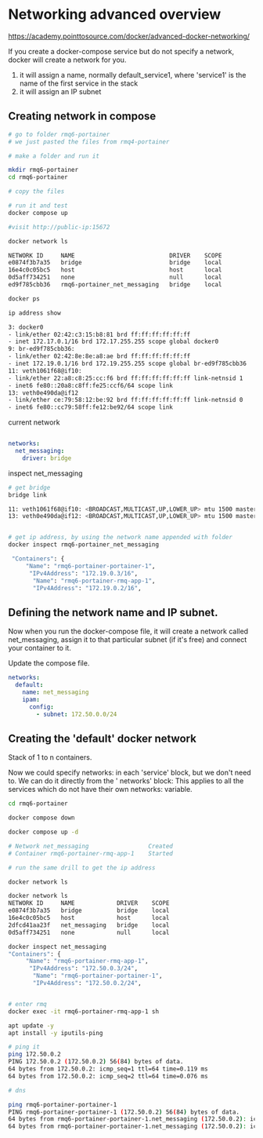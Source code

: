# Networking advanced overview

https://academy.pointtosource.com/docker/advanced-docker-networking/

If you create a docker-compose service but do not specify a network, docker will create a network for you.

1. it will assign a name, normally default_service1, where 'service1' is the name of the first service in the stack
2. it will assign an IP subnet

## Creating network in compose

```bash
# go to folder rmq6-portainer
# we just pasted the files from rmq4-portainer

# make a folder and run it

mkdir rmq6-portainer
cd rmq6-portainer

# copy the files

# run it and test
docker compose up

#visit http://public-ip:15672

docker network ls

NETWORK ID     NAME                           DRIVER    SCOPE
e0874f3b7a35   bridge                         bridge    local
16e4c0c05bc5   host                           host      local
0d5aff734251   none                           null      local
ed9f785cbb36   rmq6-portainer_net_messaging   bridge    local

docker ps

ip address show

3: docker0
- link/ether 02:42:c3:15:b8:81 brd ff:ff:ff:ff:ff:ff
- inet 172.17.0.1/16 brd 172.17.255.255 scope global docker0
9: br-ed9f785cbb36:
- link/ether 02:42:8e:8e:a8:ae brd ff:ff:ff:ff:ff:ff
- inet 172.19.0.1/16 brd 172.19.255.255 scope global br-ed9f785cbb36 
11: veth1061f68@if10:
- link/ether 22:a8:c8:25:cc:f6 brd ff:ff:ff:ff:ff:ff link-netnsid 1
- inet6 fe80::20a8:c8ff:fe25:ccf6/64 scope link
13: veth0e490da@if12
- link/ether ce:79:58:12:be:92 brd ff:ff:ff:ff:ff:ff link-netnsid 0
- inet6 fe80::cc79:58ff:fe12:be92/64 scope link

```
current network

```yml

networks:
  net_messaging:
    driver: bridge

```
inspect net_messaging

```bash
# get bridge
bridge link

11: veth1061f68@if10: <BROADCAST,MULTICAST,UP,LOWER_UP> mtu 1500 master br-ed9f785cbb36 state forwarding priority 32 cost 2
13: veth0e490da@if12: <BROADCAST,MULTICAST,UP,LOWER_UP> mtu 1500 master br-ed9f785cbb36 state forwarding priority 32 cost 2


# get ip address, by using the network name appended with folder
docker inspect rmq6-portainer_net_messaging

 "Containers": {
     "Name": "rmq6-portainer-portainer-1",
      "IPv4Address": "172.19.0.3/16",
       "Name": "rmq6-portainer-rmq-app-1",
       "IPv4Address": "172.19.0.2/16",

```

## Defining the network name and IP subnet.

Now when you run the docker-compose file, it will create a network called net_messaging, assign it to that particular subnet (if it's free) and connect your container to it.

Update the compose file.

```yml
networks:
  default:
    name: net_messaging
    ipam: 
      config:
        - subnet: 172.50.0.0/24

```
## Creating the 'default' docker network

Stack of 1 to n containers.

Now we could specify networks: in each 'service' block, but we don't need to. We can do it directly from the ' networks' block:
This applies to all the services which do not have their own networks: variable.

```bash
cd rmq6-portainer

docker compose down

docker compose up -d

# Network net_messaging                 Created                                                                         # Container rmq6-portainer-portainer-1  Started                                                                         
# Container rmq6-portainer-rmq-app-1    Started

# run the same drill to get the ip address

docker network ls

docker network ls
NETWORK ID     NAME            DRIVER    SCOPE
e0874f3b7a35   bridge          bridge    local
16e4c0c05bc5   host            host      local
2dfcd41aa23f   net_messaging   bridge    local
0d5aff734251   none            null      local

docker inspect net_messaging
"Containers": {
     "Name": "rmq6-portainer-rmq-app-1",
      "IPv4Address": "172.50.0.3/24",
       "Name": "rmq6-portainer-portainer-1",
       "IPv4Address": "172.50.0.2/24",


# enter rmq
docker exec -it rmq6-portainer-rmq-app-1 sh

apt update -y
apt install -y iputils-ping

# ping it
ping 172.50.0.2
PING 172.50.0.2 (172.50.0.2) 56(84) bytes of data.
64 bytes from 172.50.0.2: icmp_seq=1 ttl=64 time=0.119 ms
64 bytes from 172.50.0.2: icmp_seq=2 ttl=64 time=0.076 ms

# dns

ping rmq6-portainer-portainer-1
PING rmq6-portainer-portainer-1 (172.50.0.2) 56(84) bytes of data.
64 bytes from rmq6-portainer-portainer-1.net_messaging (172.50.0.2): icmp_seq=1 ttl=64 time=0.064 ms
64 bytes from rmq6-portainer-portainer-1.net_messaging (172.50.0.2): icmp_seq=2 ttl=64 time=0.078 ms

```


